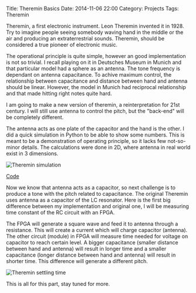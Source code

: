 ﻿Title: Theremin Basics
Date: 2014-11-06 22:00
Category: Projects
Tags: Theremin

Theremin, a first electronic instrument. Leon Theremin invented it in 1928. 
Try to imagine people seeing somebody waving hand in the middle or the air
and producing an extraterrestrial sounds. Theremin, should be considered a 
true pioneer of electronic music.

The operational principle is quite simple, however an good implementation is
not so trivial. I recall playing on it in Deutsches Museum in Munich and that
particular model had a sphere as an antenna. The tone frequency is dependant
on antenna capacitance. To achive maximum control, the relationship between
capacitance and distance between hand and antenna should be linear. However,
the model in Munich had reciprocal relationship and that made hitting right 
notes quite hard.

I am going to make a new version of theremin, a reinterpretation for 21st
century. I will still use antenna to control the pitch, but the "back-end"
will be completely different. 

The antenna acts as one plate of the capacitor and the hand is the other.
I did a quick simulation in Python to be able to show some numbers. This is
meant to be a demonstration of operating principle, so it lacks few
not-so-minor details. The calculations were done in 2D, where antenna in 
real world exist in 3 dimensions. 

![Theremin simulation]({filename}/images/theremin_antenna.gif)


[Code](/drafts/theremin-simulation.html)


Now we know that antenna acts as a capacitor, so next challenge is to
produce a tone with the pitch related to capacitance. The original Theremin
uses antenna as a capacitor of the LC resonator. Here is the first big
difference between my implementation and original one, I will be measuring
time constant of the RC circuit with an FPGA. 

The FPGA will generate a square wave and feed it to antenna through a
resistance. This will create a current which will charge capacitor (antenna).
The other circuit (module) in FPGA will measure time needed for voltage on 
capacitor to reach certain level. A bigger capacitance (smaller distance 
between hand and antenna)  will result in longer time and a smaller
capacitance (longer distance between hand and antenna) will result in shorter
time. This difference will generate a different pitch.

![Theremin settling time]({filename}/images/theremin_settling_time.png)

This is all for this part, stay tuned for more.
